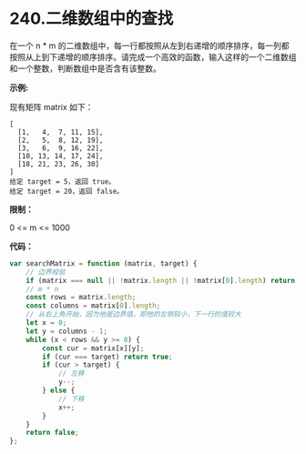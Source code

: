 # 240.二维数组中的查找

在一个 n * m 的二维数组中，每一行都按照从左到右递增的顺序排序，每一列都按照从上到下递增的顺序排序。请完成一个高效的函数，输入这样的一个二维数组和一个整数，判断数组中是否含有该整数。

**示例:**

现有矩阵 matrix 如下：

```
[
  [1,   4,  7, 11, 15],
  [2,   5,  8, 12, 19],
  [3,   6,  9, 16, 22],
  [10, 13, 14, 17, 24],
  [18, 21, 23, 26, 30]
]
给定 target = 5，返回 true。
给定 target = 20，返回 false。
```

**限制：**

0 <= m <= 1000

**代码：**

```js
var searchMatrix = function (matrix, target) {
    // 边界校验
    if (matrix === null || !matrix.length || !matrix[0].length) return false;
    // m * n
    const rows = matrix.length;
    const columns = matrix[0].length;
    // 从右上角开始，因为他是边界值，即他的左侧较小，下一行的值较大
    let x = 0;
    let y = columns - 1;
    while (x < rows && y >= 0) {
        const cur = matrix[x][y];
        if (cur === target) return true;
        if (cur > target) {
            // 左移
            y--;
        } else {
            // 下移
            x++;
        }
    }
    return false;
};
```

